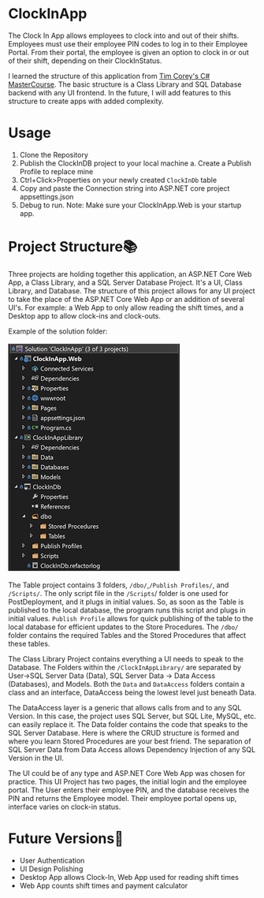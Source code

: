 # ClockInApp
The Clock In App allows employees to clock into and out of their shifts. Employees must use their employee PIN codes to log in to their Employee Portal. From their portal, the employee is given an option to clock in or out of their shift, depending on their ClockInStatus.

I learned the structure of this application from [Tim Corey's C# MasterCourse](https://www.iamtimcorey.com/courses/csharp-mastercourse/). The basic structure is a Class Library and SQL Database backend with any UI frontend. In the future, I will add features to this structure to create apps with added complexity.

# Usage
1. Clone the Repository
2. Publish the ClockInDB project to your local machine
	a. Create a Publish Profile to replace mine
3. Ctrl+Click>Properties on your newly created `ClockInDb` table
4. Copy and paste the Connection string into ASP.NET core project appsettings.json
5. Debug to run. Note: Make sure your ClockInApp.Web is your startup app.

# Project Structure📚
Three projects are holding together this application, an ASP.NET Core Web App, a Class Library, and a SQL Server Database Project. It's a UI, Class Library, and Database. The structure of this project allows for any UI project to take the place of the ASP.NET Core Web App or an addition of several UI's. For example: a Web App to only allow reading the shift times, and a Desktop app to allow clock-ins and clock-outs.

Example of the solution folder:<br><br>
![solution](./solution.png)<br><br>
The Table project contains 3 folders, `/dbo/`,`/Publish Profiles/`, and `/Scripts/`. The only script file in the `/Scripts`/ folder is one used for PostDeployment, and it plugs in initial values. So, as soon as the Table is published to the local database, the program runs this script and plugs in initial values. `Publish Profile` allows for quick publishing of the table to the local database for efficient updates to the Store Procedures. The `/dbo/` folder contains the required Tables and the Stored Procedures that affect these tables.

The Class Library Project contains everything a UI needs to speak to the Database. The Folders within the `/ClockInAppLibrary/` are separated by User->SQL Server Data (Data), SQL Server Data -> Data Access (Databases), and Models. Both the `Data` and `DataAccess` folders contain a class and an interface, DataAccess being the lowest level just beneath Data. 

The DataAccess layer is a generic that allows calls from and to any SQL Version. In this case, the project uses SQL Server, but SQL Lite, MySQL, etc. can easily replace it. The Data folder contains the code that speaks to the SQL Server Database. Here is where the CRUD structure is formed and where you learn Stored Procedures are your best friend. The separation of SQL Server Data from Data Access allows Dependency Injection of any SQL Version in the UI. 

The UI could be of any type and ASP.NET Core Web App was chosen for practice. This UI Project has two pages, the initial login and the employee portal. The User enters their employee PIN, and the database receives the PIN and returns the Employee model. Their employee portal opens up, interface varies on clock-in status.

# Future Versions🔮
- User Authentication
- UI Design Polishing
- Desktop App allows Clock-In, Web App used for reading shift times
- Web App counts shift times and payment calculator
